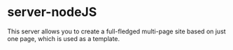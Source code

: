 # server-nodeJS
This server allows you to create a full-fledged multi-page site based on just one page, which is used as a template.
